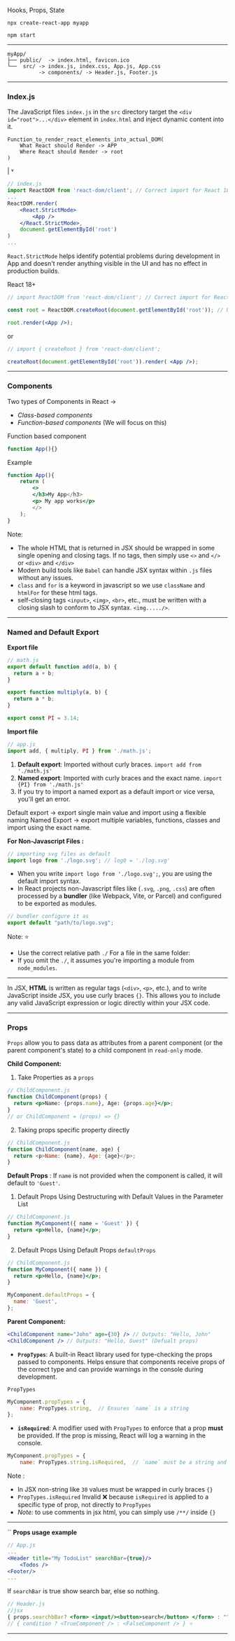
Hooks, Props, State

```
npx create-react-app myapp 
```

```
npm start
```

---

```
myApp/
├── public/  -> index.html, favicon.ico
└──  src/ -> index.js, index.css, App.js, App.css
          -> components/ -> Header.js, Footer.js
```

---
### Index.js 

The JavaScript files `index.js` in the `src` directory target the `<div id="root">...</div>` element in `index.html` and inject dynamic content into it.


``` 
Function_to_render_react_elements_into_actual_DOM(
	What React should Render -> APP
	Where React should Render -> root
)
```
 |
˅
```jsx
// index.js
import ReactDOM from 'react-dom/client'; // Correct import for React 18+
...
ReactDOM.render(
	<React.StrictMode>
		<App />
	</React.StrictMode>,
	document.getElementById('root')
)
...
```

`React.StrictMode` helps identify potential problems during development in App and  doesn't render anything visible in the UI and has no effect in production builds.

React 18+
```jsx
// import ReactDOM from 'react-dom/client'; // Correct import for React 18+

const root = ReactDOM.createRoot(document.getElementById('root')); // Updated for React 18+

root.render(<App />);
```
or
```jsx
// import { createRoot } from 'react-dom/client';

createRoot(document.getElementById('root')).render( <App />);

```

---

### Components

Two types of Components in React  -> 
- *Class-based components*
- *Function-based components* (We will focus on this)

Function  based component
```jsx
function App(){}
```

Example
```jsx
function App(){
	return (
		<>
		</h3>My App</h3>
		<p> My app works</p>
		</>
	);
}
```

Note: 
- The whole HTML that is returned in JSX should be wrapped in some single opening and closing tags. If no tags, then simply use `<>` and `</>` or `<div>` and `</div>`
- Modern build tools like `Babel` can handle JSX syntax within `.js` files without any issues.
- `class` and `for` is a keyword in javascript so we use `className` and `htmlFor` for these html tags.
- self-closing tags  `<input>`, `<img>`, `<br>`, etc., must be written with a closing slash to conform to JSX syntax.  `<img...../>`.

---
### Named and Default Export

**Export file**
```javascript
// math.js
export default function add(a, b) {
  return a + b;
}

export function multiply(a, b) {
  return a * b;
}

export const PI = 3.14;
```

**Import file**
```javascript
// app.js
import add, { multiply, PI } from './math.js';
```

1. **Default export**: Imported without curly braces. `import add from './math.js' `
2. **Named export**: Imported with curly braces and the exact name. `import {PI} from './math.js'`
3. If you try to import a named export as a default import or vice versa, you'll get an error.

Default export -> export single main value and import using a flexible naming
Named Export -> export multiple variables, functions, classes and import using the exact name.

**For Non-Javascript Files :**
```javascript
// importing svg files as default
import logo from './logo.svg'; // log0 = './log.svg'
```
- When you write `import logo from './logo.svg';`, you are using the default import syntax. 
- In React projects non-Javascript files like (`.svg`, `.png`, `.css`) are often processed by a **bundler** (like Webpack, Vite, or Parcel) and configured to be exported as modules.
```js
// bundler configure it as
export default "path/to/logo.svg";
```

Note: ⭐
 - Use the correct relative path `./` For a file in the same folder: 
- If you omit the `./`, it assumes you're importing a module from `node_modules`.
---
In JSX, **HTML** is written as regular tags (`<div>`, `<p>`, etc.), and to write JavaScript inside JSX, you use curly braces `{}`. This allows you to include any valid JavaScript expression or logic directly within your JSX code.

---
### Props

`Props` allow you to pass data as attributes from a parent component (or the parent component's state) to a child component in `read-only` mode.


**Child Component:** 

1. Take Properties as a `props`
```jsx
// ChildComponent.js
function ChildComponent(props) {
  return <p>Name: {props.name}, Age: {props.age}</p>;
}
// or ChildComponent = (props) => {}
```

2. Taking props specific property directly
```js
// ChildComponent.js
function ChildComponent(name, age) {
  return <p>Name: {name}, Age: {age}</p>;
}
```

**Default Props** : If `name` is not provided when the component is called, it will default to `'Guest'`.

1. Default Props Using Destructuring with Default Values in the Parameter List
```jsx
// ChildComponent.js
function MyComponent({ name = 'Guest' }) {
  return <p>Hello, {name}</p>;
}
```

2. Default Props Using Default Props `defaultProps`
```jsx
// ChildComponent.js
function MyComponent({ name }) {
  return <p>Hello, {name}</p>;
}

MyComponent.defaultProps = {
  name: 'Guest',
};
```

**Parent Component:**
```jsx
<ChildComponent name="John" age={30} /> // Outputs: "Hello, John"
<ChildComponent /> // Outputs: "Hello, Guest" (Defualt props)
```


- **`PropTypes`**: A built-in React library used for type-checking the props passed to components.
	Helps ensure that components receive props of the correct type and can provide warnings in the console during development.

`PropTypes`
```jsx
MyComponent.propTypes = {
    name: PropTypes.string,  // Ensures `name` is a string
};
```
    
- **`isRequired`**: A modifier used with `PropTypes` to enforce that a prop **must** be provided. If the prop is missing, React will log a warning in the console.
```jsx
MyComponent.propTypes = {
    name: PropTypes.string.isRequired,  // `name` must be a string and is required
```

Note :  
- In JSX non-string like `30` values must be wrapped in curly braces `{}`
-  `PropTypes.isRequired` Invalid ❌ because `isRequired` is applied to a specific type of prop, not directly to `PropTypes`
- *Note:* to use comments in jsx html, you can simply use `/**/` inside `{}`

---

``
**Props usage example**
```jsx
// App.js
...
<Header title="My TodoList" searchBar={true}/>
	<Todos />
<Footer/>
...
```

If `searchBar` is true show search bar, else so nothing.
```jsx
// Header.js
//jsx
{ props.searchbBar? <form> <input/><button>search</button> </form> : ""}
// { condition ? <TrueComponent /> : <FalseComponent /> } ⭐
```

---